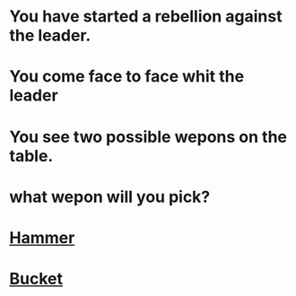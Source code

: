 # You have started a rebellion against the leader.

# You come face to face whit the leader 

# You see two possible wepons on the table. 

# what wepon will you pick? 

# [Hammer](hammer.md)
# [Bucket](bucket.md)